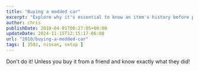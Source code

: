 ```yaml
---
title: "Buying a modded car"
excerpt: "Explore why it's essential to know an item's history before purchasing, especially from friends."
author: chris
publishDate: 2010-04-01T00:27:05+00:00
updateDate: 2024-11-15T12:15:17-06:00
url: "2010/buying-a-modded-car"
tags: [ 350z, nissan, setup ]
---
```


Don't do it! Unless you buy it from a friend and know exactly what they did!

